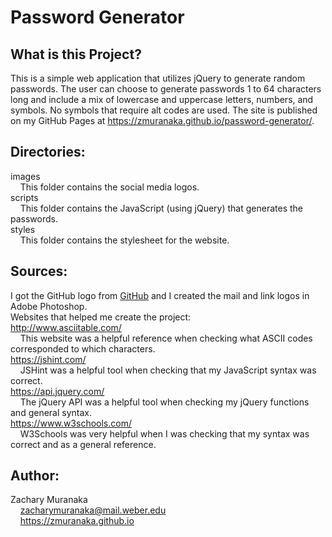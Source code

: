 # Password Generator

## What is this Project?

This is a simple web application that utilizes jQuery to generate random passwords. The user can choose to generate passwords 1 to 64 characters long and include a mix of lowercase and uppercase letters, numbers, and symbols. No symbols that require alt codes are used. The site is published on my GitHub Pages at https://zmuranaka.github.io/password-generator/.

## Directories:

images  
&nbsp;&nbsp;&nbsp;&nbsp;This folder contains the social media logos.  
scripts  
&nbsp;&nbsp;&nbsp;&nbsp;This folder contains the JavaScript (using jQuery) that generates the passwords.  
styles  
&nbsp;&nbsp;&nbsp;&nbsp;This folder contains the stylesheet for the website.

## Sources:

I got the GitHub logo from [GitHub](https://github.com/logos) and I created the mail and link logos in Adobe Photoshop.  
Websites that helped me create the project:  
http://www.asciitable.com/  
&nbsp;&nbsp;&nbsp;&nbsp;This website was a helpful reference when checking what ASCII codes corresponded to which characters.  
https://jshint.com/  
&nbsp;&nbsp;&nbsp;&nbsp;JSHint was a helpful tool when checking that my JavaScript syntax was correct.  
https://api.jquery.com/  
&nbsp;&nbsp;&nbsp;&nbsp;The jQuery API was a helpful tool when checking my jQuery functions and general syntax.  
https://www.w3schools.com/  
&nbsp;&nbsp;&nbsp;&nbsp;W3Schools was very helpful when I was checking that my syntax was correct and as a general reference.

## Author:

Zachary Muranaka  
&nbsp;&nbsp;&nbsp;&nbsp;zacharymuranaka@mail.weber.edu  
&nbsp;&nbsp;&nbsp;&nbsp;https://zmuranaka.github.io
